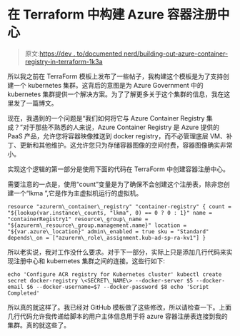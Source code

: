 # 在 Terraform 中构建 Azure 容器注册中心

> 原文:[https://dev . to/documented nerd/building-out-azure-container-registry-in-terraform-1k3a](https://dev.to/documentednerd/building-out-azure-container-registry-in-terraform-1k3a)

所以我之前在 TerraForm 模板上发布了一些帖子，我构建这个模板是为了支持创建一个 kubernetes 集群。这背后的意图是为 Azure Government 中的 kubernetes 集群提供一个解决方案。为了了解更多关于这个集群的信息，我在这里发了一篇博文。

现在，我遇到的一个问题是“我们如何将它与 Azure Container Registry 集成？”对于那些不熟悉的人来说，Azure Container Registry 是 Azure 提供的 PaaS 产品，允许您将容器映像推送到 docker registry，而不必管理底层 VM、补丁、更新和其他维护。这允许您只为存储容器图像的空间付费，容器图像确实非常小。

实现这个逻辑的第一部分是使用下面的代码在 TerraForm 中创建容器注册中心。

需要注意的一点是，使用“count”变量是为了确保不会创建这个注册表，除非您创建一个“lkma ”,它是作为主虚拟机运行的虚拟机。

```
resource "azurerm\_container\_registry" "container-registry" { count = "${lookup(var.instance\_counts, "lkma", 0) == 0 ? 0 : 1}" name = "containerRegistry1" resource\_group\_name = "${azurerm\_resource\_group.management.name}" location = "${var.azure\_location}" admin\_enabled = true sku = "Standard" depends\_on = ["azurerm\_role\_assignment.kub-ad-sp-ra-kv1"] } 
```

所以老实说，我对工作没什么要求。对于下一部分，实际上只是添加几行代码来实现注册中心和 kubernetes 集群之间的连接。这些行如下:

```
echo 'Configure ACR registry for Kubernetes cluster' kubectl create secret docker-registry \<SECRET\_NAME\> --docker-server $5 --docker-email $6 --docker-username=$7 --docker-password $8 echo 'Script Completed' 
```

所以真的就这样了。我已经对 GitHub 模板做了这些修改，所以请检查一下。上面几行代码允许我传递给脚本的用户主体信息用于将 azure 容器注册表连接到我的集群。真的就这些了。